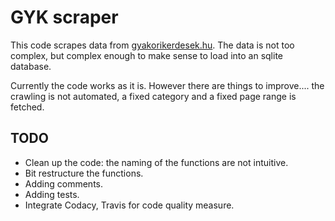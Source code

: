 # GYK scraper

This code scrapes data from [gyakorikerdesek.hu](https://www.gyakorikerdesek.hu). The data is not too complex, but complex enough to make sense to load into an sqlite database. 

Currently the code works as it is. However there are things to improve.... the crawling is not automated, a fixed category and a fixed page range is fetched. 

## TODO

* Clean up the code: the naming of the functions are not intuitive.
* Bit restructure the functions.
* Adding comments.
* Adding tests.
* Integrate Codacy, Travis for code quality measure.